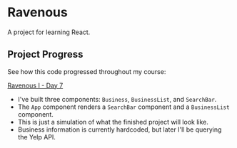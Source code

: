 # Ravenous #
A project for learning React.

## Project Progress ##
See how this code progressed throughout my course:

[Ravenous I - Day 7](https://github.com/bgrapes/ravenous/tree/ravenous-1)
* I've built three components: `Business`, `BusinessList`, and `SearchBar`.
* The `App` component renders a `SearchBar` component and a `BusinessList` component.
* This is just a simulation of what the finished project will look like.
* Business information is currently hardcoded, but later I'll be querying the Yelp API.